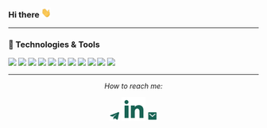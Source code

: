  ### Hi there <img src="gif/hello.gif" width="20px" height="20px" />
 


<hr>

### 🔧 Technologies & Tools
![](https://img.shields.io/badge/OS-Ubuntu-informational?style=flat&logo=Ubuntu&logoColor=white&color=186354)
![](https://img.shields.io/badge/Shell-Bash-informational?style=flat&logo=gnu-bash&logoColor=white&color=186354)
![](https://img.shields.io/badge/Editor-PyCharm-informational?style=flat&logo=pycharm&logoColor=white&color=186354)
![](https://img.shields.io/badge/VCS-Git-informational?style=flat&logo=git&logoColor=white&color=186354)
![](https://img.shields.io/badge/Code-HTML-informational?style=flat&logo=html5&logoColor=white&color=186354)
![](https://img.shields.io/badge/Code-CSS-informational?style=flat&logo=CSS3&logoColor=white&color=186354)
![](https://img.shields.io/badge/Code-Python-informational?style=flat&logo=python&logoColor=white&color=186354)
![](https://img.shields.io/badge/Framework-Django+DRF-informational?style=flat&logo=django&logoColor=white&color=186354)
![](https://img.shields.io/badge/Tools-PostgreSQL-informational?style=flat&logo=postgresql&logoColor=white&color=186354)
![](https://img.shields.io/badge/Tools-Docker-informational?style=flat&logo=docker&logoColor=white&color=186354)
![](https://img.shields.io/badge/Tools-JSON-informational?style=flat&logo=json&logoColor=white&color=186354)


<hr>
<p align="center">
  <i>How to reach me: </i>

  <p align="center">
    <a href="https://t.me/unstoppableM" alt="Telegram"><img src="svg/telegram.svg" width="20px" height="20px"></a>
    <a href="https://www.linkedin.com/in/vladyslav-marakhovskyi/" alt="LinkedIn"><img  src="svg/linkedin.svg"></a>
    <a href="mailto:marakhovskyiv@gmail.com" alt="Mail"><img src="svg/mail.svg" width="20px" height="20px"></a>
  </p>
</p>


